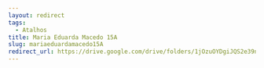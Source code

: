 ```yaml
---
layout: redirect
tags:
  - Atalhos
title: Maria Eduarda Macedo 15A
slug: mariaeduardamacedo15A
redirect_url: https://drive.google.com/drive/folders/1jOzuOYDgiJQS2e39nDYKHq6hc3mOJ-8t?usp=drive_link
---
```

